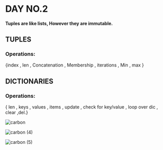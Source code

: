 # DAY NO.2
#### Tuples are like lists, However they are immutable.
## TUPLES
### Operations:
{index , len , Concatenation , Membership , 
iterations , Min , max 
}
## DICTIONARIES
### Operations:
{ len , keys , values , items , 
update , check for key/value , 
loop over dic , clear ,del.}



![carbon](https://user-images.githubusercontent.com/76496105/221393276-5b31df14-1cc1-4aeb-8bc7-1f6f67d9e3d3.png)



![carbon (4)](https://user-images.githubusercontent.com/76496105/221393501-ae17a971-e70a-4ea8-b5bb-8222a66f1dff.png)


![carbon (5)](https://user-images.githubusercontent.com/76496105/221393526-a142d919-796b-46fe-800a-747c8313bd6b.png)
